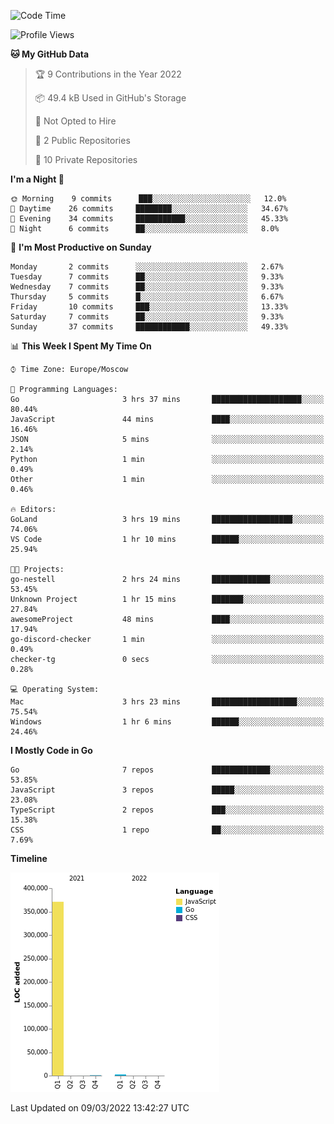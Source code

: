 <!--START_SECTION:waka-->
![Code Time](http://img.shields.io/badge/Code%20Time-204%20hrs%2024%20mins-blue)

![Profile Views](http://img.shields.io/badge/Profile%20Views-1-blue)

**🐱 My GitHub Data** 

> 🏆 9 Contributions in the Year 2022
 > 
> 📦 49.4 kB Used in GitHub's Storage 
 > 
> 🚫 Not Opted to Hire
 > 
> 📜 2 Public Repositories 
 > 
> 🔑 10 Private Repositories  
 > 
**I'm a Night 🦉** 

```text
🌞 Morning    9 commits      ███░░░░░░░░░░░░░░░░░░░░░░   12.0% 
🌆 Daytime    26 commits     ████████░░░░░░░░░░░░░░░░░   34.67% 
🌃 Evening    34 commits     ███████████░░░░░░░░░░░░░░   45.33% 
🌙 Night      6 commits      ██░░░░░░░░░░░░░░░░░░░░░░░   8.0%

```
📅 **I'm Most Productive on Sunday** 

```text
Monday       2 commits      ░░░░░░░░░░░░░░░░░░░░░░░░░   2.67% 
Tuesday      7 commits      ██░░░░░░░░░░░░░░░░░░░░░░░   9.33% 
Wednesday    7 commits      ██░░░░░░░░░░░░░░░░░░░░░░░   9.33% 
Thursday     5 commits      █░░░░░░░░░░░░░░░░░░░░░░░░   6.67% 
Friday       10 commits     ███░░░░░░░░░░░░░░░░░░░░░░   13.33% 
Saturday     7 commits      ██░░░░░░░░░░░░░░░░░░░░░░░   9.33% 
Sunday       37 commits     ████████████░░░░░░░░░░░░░   49.33%

```


📊 **This Week I Spent My Time On** 

```text
⌚︎ Time Zone: Europe/Moscow

💬 Programming Languages: 
Go                       3 hrs 37 mins       ████████████████████░░░░░   80.44% 
JavaScript               44 mins             ████░░░░░░░░░░░░░░░░░░░░░   16.46% 
JSON                     5 mins              ░░░░░░░░░░░░░░░░░░░░░░░░░   2.14% 
Python                   1 min               ░░░░░░░░░░░░░░░░░░░░░░░░░   0.49% 
Other                    1 min               ░░░░░░░░░░░░░░░░░░░░░░░░░   0.46%

🔥 Editors: 
GoLand                   3 hrs 19 mins       ██████████████████░░░░░░░   74.06% 
VS Code                  1 hr 10 mins        ██████░░░░░░░░░░░░░░░░░░░   25.94%

🐱‍💻 Projects: 
go-nestell               2 hrs 24 mins       █████████████░░░░░░░░░░░░   53.45% 
Unknown Project          1 hr 15 mins        ███████░░░░░░░░░░░░░░░░░░   27.84% 
awesomeProject           48 mins             ████░░░░░░░░░░░░░░░░░░░░░   17.94% 
go-discord-checker       1 min               ░░░░░░░░░░░░░░░░░░░░░░░░░   0.49% 
checker-tg               0 secs              ░░░░░░░░░░░░░░░░░░░░░░░░░   0.28%

💻 Operating System: 
Mac                      3 hrs 23 mins       ███████████████████░░░░░░   75.54% 
Windows                  1 hr 6 mins         ██████░░░░░░░░░░░░░░░░░░░   24.46%

```

**I Mostly Code in Go** 

```text
Go                       7 repos             █████████████░░░░░░░░░░░░   53.85% 
JavaScript               3 repos             █████░░░░░░░░░░░░░░░░░░░░   23.08% 
TypeScript               2 repos             ███░░░░░░░░░░░░░░░░░░░░░░   15.38% 
CSS                      1 repo              ██░░░░░░░░░░░░░░░░░░░░░░░   7.69%

```


**Timeline**

![Chart not found](https://raw.githubusercontent.com/jeezft/jeezft/main/charts/bar_graph.png) 


 Last Updated on 09/03/2022 13:42:27 UTC
<!--END_SECTION:waka-->
